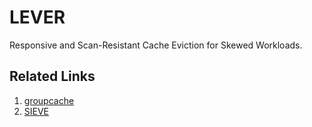 # LEVER

Responsive and Scan-Resistant Cache Eviction for Skewed Workloads.

## Related Links

1. [groupcache](https://github.com/cacheMon/groupcache)
2. [SIEVE](https://github.com/cacheMon/NSDI24-SIEVE)
